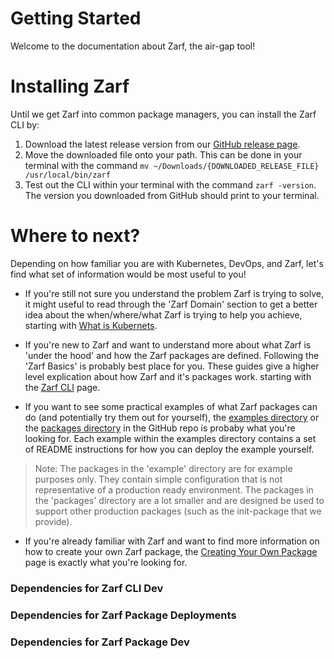 # Getting Started
Welcome to the documentation about Zarf, the air-gap tool!
# Installing Zarf
<!-- TODO: @JPERRY Look at how other tools/apps do their instillation instructions -->
Until we get Zarf into common package managers, you can install the Zarf CLI by:
1. Download the latest release version from our [GitHub release page](https://github.com/defenseunicorns/zarf/releases).
2. Move the downloaded file onto your path. This can be done in your terminal with the command `mv ~/Downloads/{DOWNLOADED_RELEASE_FILE} /usr/local/bin/zarf`
3. Test out the CLI within your terminal with the command `zarf -version`. The version you downloaded from GitHub should print to your terminal.


# Where to next?
<!-- TODO: @JPERRY The goal of this section is to point the different user personas in the right direction. Is this achieving that? -->
Depending on how familiar you are with Kubernetes, DevOps, and Zarf, let's find what set of information would be most useful to you!

* If you're still not sure you understand the problem Zarf is trying to solve, it might useful to read through the 'Zarf Domain' section to get a better idea about the when/where/what Zarf is trying to help you achieve, starting with [What is Kubernets](./zarf-domain/what-is-kubernetes).

* If you're new to Zarf and want to understand more about what Zarf is 'under the hood' and how the Zarf packages are defined. Following the 'Zarf Basics' is probably best place for you. These guides give a higher level explication about how Zarf and it's packages work.  starting with the [Zarf CLI](./the-zarf-cli/the-zarf-cli) page.

* If you want to see some practical examples of what Zarf packages can do (and potentially try them out for yourself), the [examples directory](https://github.com/defenseunicorns/zarf/tree/master/examples) or the [packages directory](https://github.com/defenseunicorns/zarf/tree/master/packages) in the GitHub repo is probaby what you're looking for. Each example within the examples directory contains a set of README instructions for how you can deploy the example yourself.
> Note: The packages in the 'example' directory are for example purposes only. They contain simple configuration that is not representative of a production ready environment. The packages in the 'packages' directory are a lot smaller and are designed be used to support other production packages (such as the init-package that we provide).

* If you're already familiar with Zarf and want to find more information on how to create your own Zarf package, the [Creating Your Own Package](./zarf-advanced/creating-your-own-package) page is exactly what you're looking for.


### Dependencies for Zarf CLI Dev


### Dependencies for Zarf Package Deployments

<!-- TODO: @JPERRY are there special dependencies for package dev? -->
### Dependencies for Zarf Package Dev 